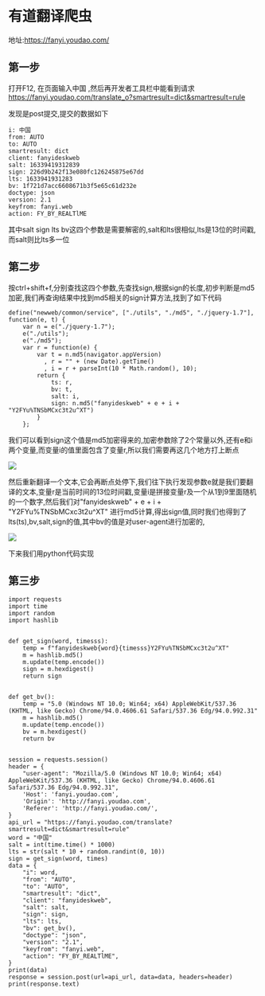 # 有道翻译爬虫

地址:https://fanyi.youdao.com/

## 第一步

打开F12, 在页面输入中国 ,然后再开发者工具栏中能看到请求 https://fanyi.youdao.com/translate_o?smartresult=dict&smartresult=rule

发现是post提交,提交的数据如下

```
i: 中国
from: AUTO
to: AUTO
smartresult: dict
client: fanyideskweb
salt: 16339419312839
sign: 226d9b242f13e080fc126245875e67dd
lts: 1633941931283
bv: 1f721d7acc6608671b3f5e65c61d232e
doctype: json
version: 2.1
keyfrom: fanyi.web
action: FY_BY_REALTlME
```

其中salt sign  lts  bv这四个参数是需要解密的,salt和lts很相似,lts是13位的时间戳,而salt则比lts多一位

## 第二步

按ctrl+shift+f,分别查找这四个参数,先查找sign,根据sign的长度,初步判断是md5加密,我们再查询结果中找到md5相关的sign计算方法,找到了如下代码

```
define("newweb/common/service", ["./utils", "./md5", "./jquery-1.7"], function(e, t) {
    var n = e("./jquery-1.7");
    e("./utils");
    e("./md5");
    var r = function(e) {
        var t = n.md5(navigator.appVersion)
          , r = "" + (new Date).getTime()
          , i = r + parseInt(10 * Math.random(), 10);
        return {
            ts: r,
            bv: t,
            salt: i,
            sign: n.md5("fanyideskweb" + e + i + "Y2FYu%TNSbMCxc3t2u^XT")
        }
    };
```

我们可以看到sign这个值是md5加密得来的,加密参数除了2个常量以外,还有e和i两个变量,而变量i的值里面包含了变量r,所以我们需要再这几个地方打上断点

![](https://img2020.cnblogs.com/blog/1889313/202110/1889313-20211011173939495-437897324.png)

然后重新翻译一个文本,它会再断点处停下,我们往下执行发现参数e就是我们要翻译的文本,变量r是当前时间的13位时间戳,变量i是拼接变量r及一个从1到9里面随机的一个数字,然后我们对"fanyideskweb" + e + i + "Y2FYu%TNSbMCxc3t2u^XT" 进行md5计算,得出sign值,同时我们也得到了lts(ts),bv,salt,sign的值,其中bv的值是对user-agent进行加密的,

![](https://img2020.cnblogs.com/blog/1889313/202110/1889313-20211011173939521-477369155.png)

下来我们用python代码实现

## 第三步

```
import requests
import time
import random
import hashlib


def get_sign(word, timesss):
    temp = f"fanyideskweb{word}{timesss}Y2FYu%TNSbMCxc3t2u^XT"
    m = hashlib.md5()
    m.update(temp.encode())
    sign = m.hexdigest()
    return sign


def get_bv():
    temp = "5.0 (Windows NT 10.0; Win64; x64) AppleWebKit/537.36 (KHTML, like Gecko) Chrome/94.0.4606.61 Safari/537.36 Edg/94.0.992.31"
    m = hashlib.md5()
    m.update(temp.encode())
    bv = m.hexdigest()
    return bv


session = requests.session()
header = {
    "user-agent": "Mozilla/5.0 (Windows NT 10.0; Win64; x64) AppleWebKit/537.36 (KHTML, like Gecko) Chrome/94.0.4606.61 Safari/537.36 Edg/94.0.992.31",
    'Host': 'fanyi.youdao.com',
    'Origin': 'http://fanyi.youdao.com',
    'Referer': 'http://fanyi.youdao.com/',
}
api_url = "https://fanyi.youdao.com/translate?smartresult=dict&smartresult=rule"
word = "中国"
salt = int(time.time() * 1000)
lts = str(salt * 10 + random.randint(0, 10))
sign = get_sign(word, times)
data = {
    "i": word,
    "from": "AUTO",
    "to": "AUTO",
    "smartresult": "dict",
    "client": "fanyideskweb",
    "salt": salt,
    "sign": sign,
    "lts": lts,
    "bv": get_bv(),
    "doctype": "json",
    "version": "2.1",
    "keyfrom": "fanyi.web",
    "action": "FY_BY_REALTlME",
}
print(data)
response = session.post(url=api_url, data=data, headers=header)
print(response.text)

```

